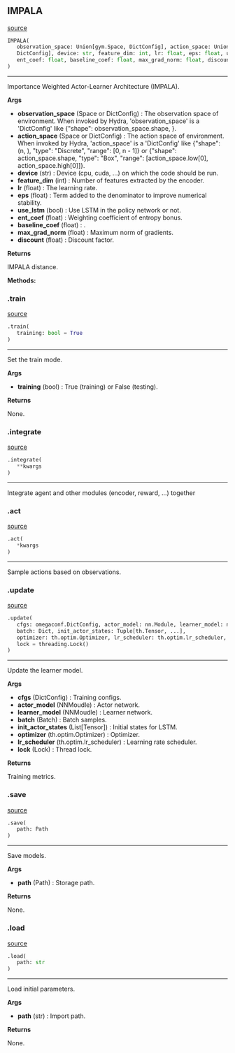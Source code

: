 #


## IMPALA
[source](https://github.com/RLE-Foundation/Hsuanwu/blob/main/hsuanwu/xploit/agent/impala.py/#L126)
```python 
IMPALA(
   observation_space: Union[gym.Space, DictConfig], action_space: Union[gym.Space,
   DictConfig], device: str, feature_dim: int, lr: float, eps: float, use_lstm: bool,
   ent_coef: float, baseline_coef: float, max_grad_norm: float, discount: float
)
```


---
Importance Weighted Actor-Learner Architecture (IMPALA).


**Args**

* **observation_space** (Space or DictConfig) : The observation space of environment. When invoked by Hydra,
    'observation_space' is a 'DictConfig' like {"shape": observation_space.shape, }.
* **action_space** (Space or DictConfig) : The action space of environment. When invoked by Hydra,
    'action_space' is a 'DictConfig' like
    {"shape": (n, ), "type": "Discrete", "range": [0, n - 1]} or
    {"shape": action_space.shape, "type": "Box", "range": [action_space.low[0], action_space.high[0]]}.
* **device** (str) : Device (cpu, cuda, ...) on which the code should be run.
* **feature_dim** (int) : Number of features extracted by the encoder.
* **lr** (float) : The learning rate.
* **eps** (float) : Term added to the denominator to improve numerical stability.
* **use_lstm** (bool) : Use LSTM in the policy network or not.
* **ent_coef** (float) : Weighting coefficient of entropy bonus.
* **baseline_coef** (float) : .
* **max_grad_norm** (float) : Maximum norm of gradients.
* **discount** (float) : Discount factor.


**Returns**

IMPALA distance.


**Methods:**


### .train
[source](https://github.com/RLE-Foundation/Hsuanwu/blob/main/hsuanwu/xploit/agent/impala.py/#L180)
```python
.train(
   training: bool = True
)
```

---
Set the train mode.


**Args**

* **training** (bool) : True (training) or False (testing).


**Returns**

None.

### .integrate
[source](https://github.com/RLE-Foundation/Hsuanwu/blob/main/hsuanwu/xploit/agent/impala.py/#L193)
```python
.integrate(
   **kwargs
)
```

---
Integrate agent and other modules (encoder, reward, ...) together

### .act
[source](https://github.com/RLE-Foundation/Hsuanwu/blob/main/hsuanwu/xploit/agent/impala.py/#L210)
```python
.act(
   *kwargs
)
```

---
Sample actions based on observations.

### .update
[source](https://github.com/RLE-Foundation/Hsuanwu/blob/main/hsuanwu/xploit/agent/impala.py/#L215)
```python
.update(
   cfgs: omegaconf.DictConfig, actor_model: nn.Module, learner_model: nn.Module,
   batch: Dict, init_actor_states: Tuple[th.Tensor, ...],
   optimizer: th.optim.Optimizer, lr_scheduler: th.optim.lr_scheduler,
   lock = threading.Lock()
)
```

---
Update the learner model.


**Args**

* **cfgs** (DictConfig) : Training configs.
* **actor_model** (NNMoudle) : Actor network.
* **learner_model** (NNMoudle) : Learner network.
* **batch** (Batch) : Batch samples.
* **init_actor_states** (List[Tensor]) : Initial states for LSTM.
* **optimizer** (th.optim.Optimizer) : Optimizer.
* **lr_scheduler** (th.optim.lr_scheduler) : Learning rate scheduler.
* **lock** (Lock) : Thread lock.


**Returns**

Training metrics.

### .save
[source](https://github.com/RLE-Foundation/Hsuanwu/blob/main/hsuanwu/xploit/agent/impala.py/#L285)
```python
.save(
   path: Path
)
```

---
Save models.


**Args**

* **path** (Path) : Storage path.


**Returns**

None.

### .load
[source](https://github.com/RLE-Foundation/Hsuanwu/blob/main/hsuanwu/xploit/agent/impala.py/#L297)
```python
.load(
   path: str
)
```

---
Load initial parameters.


**Args**

* **path** (str) : Import path.


**Returns**

None.

